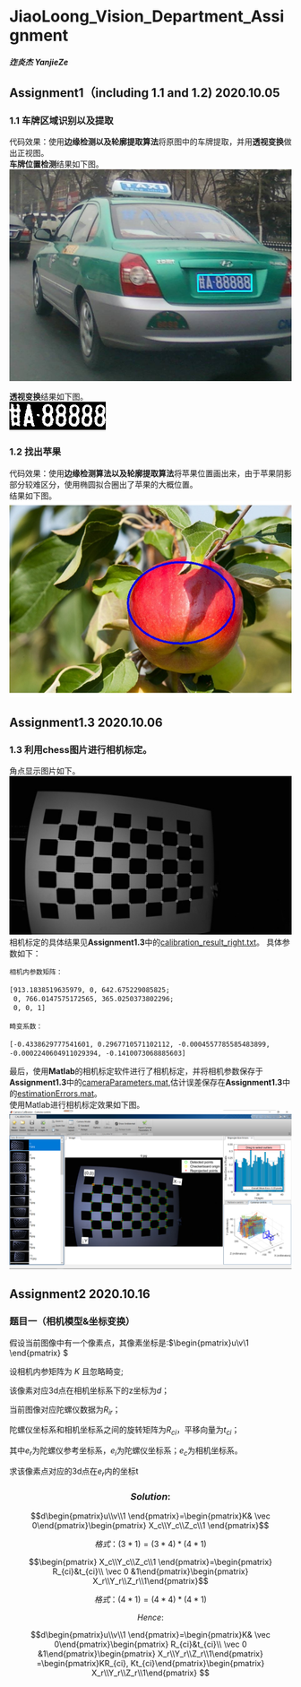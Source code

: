 # JiaoLoong_Vision_Department_Assignment

##### 迮炎杰 YanjieZe

## Assignment1（including 1.1 and 1.2) 2020.10.05
### 1.1 车牌区域识别以及提取</br>
代码效果：使用**边缘检测以及轮廓提取算法**将原图中的车牌提取，并用**透视变换**做出正视图。</br>
**车牌位置检测**结果如下图。</br>
![image](https://github.com/YanjieZe/JiaoLoong_Vision_Department_Assignment/blob/main/assignment1/carplateFind.jpg)</br>

**透视变换**结果如下图。</br>
![image](https://github.com/YanjieZe/JiaoLoong_Vision_Department_Assignment/blob/main/assignment1/plateFinnal.jpg)</br>

### 1.2 找出苹果</br>
代码效果：使用**边缘检测算法以及轮廓提取算法**将苹果位置画出来，由于苹果阴影部分较难区分，使用椭圆拟合圈出了苹果的大概位置。</br>
结果如下图。</br>
![image](https://github.com/YanjieZe/JiaoLoong_Vision_Department_Assignment/blob/main/assignment1/appleFind.jpg)

## Assignment1.3 2020.10.06

### 1.3 利用chess图片进行相机标定。</br>
角点显示图片如下。
![image](https://github.com/YanjieZe/JiaoLoong_Vision_Department_Assignment/blob/main/assignment1.3/chessCorners.jpg)
相机标定的具体结果见**Assignment1.3**中的[calibration_result_right.txt](https://github.com/YanjieZe/JiaoLoong_Vision_Department_Assignment/blob/main/assignment1.3/calibration_result_right.txt)。
具体参数如下：
```
相机内参数矩阵：

[913.1838519635979, 0, 642.675229085825;
 0, 766.0147575172565, 365.0250373802296;
 0, 0, 1]

畸变系数：

[-0.4338629777541601, 0.2967710571102112, -0.0004557785585483899, -0.0002240604911029394, -0.1410073068885603]
```
最后，使用**Matlab**的相机标定软件进行了相机标定，并将相机参数保存于**Assignment1.3**中的[cameraParameters.mat](https://github.com/YanjieZe/JiaoLoong_Vision_Department_Assignment/blob/main/assignment1.3/cameraParameters.mat),估计误差保存在**Assignment1.3**中的[estimationErrors.mat](https://github.com/YanjieZe/JiaoLoong_Vision_Department_Assignment/blob/main/assignment1.3/estimationErrors.mat)。</br>
使用Matlab进行相机标定效果如下图。
![image](https://github.com/YanjieZe/JiaoLoong_Vision_Department_Assignment/blob/main/assignment1.3/matlabCalibrator.png)

## Assignment2 2020.10.16

### 题目一（相机模型&坐标变换）
假设当前图像中有一个像素点，其像素坐标是:$\begin{pmatrix}u\\v\\1 \end{pmatrix} $

设相机内参矩阵为 $K$ 且忽略畸变;

该像素对应3d点在相机坐标系下的z坐标为$d$；

当前图像对应陀螺仪数据为$R_{ir}$；

陀螺仪坐标系和相机坐标系之间的旋转矩阵为$R_{ci}$，平移向量为$t_{ci}$；

其中$e_r$为陀螺仪参考坐标系，$e_i$为陀螺仪坐标系；$e_c$为相机坐标系。

求该像素点对应的3d点在$e_r$内的坐标t



### $$Solution:$$

$$d\begin{pmatrix}u\\v\\1 \end{pmatrix}=\begin{pmatrix}K& \vec 0\end{pmatrix}\begin{pmatrix} X_c\\Y_c\\Z_c\\1 \end{pmatrix}$$

$$格式：(3*1) = (3*4)*(4*1)$$ 



$$\begin{pmatrix} X_c\\Y_c\\Z_c\\1 \end{pmatrix}=\begin{pmatrix} R_{ci}&t_{ci}\\ \vec 0 &1\end{pmatrix}\begin{pmatrix} X_r\\Y_r\\Z_r\\1\end{pmatrix}$$

$$格式：(4*1)=(4*4)*(4*1)$$



$$Hence:$$

$$d\begin{pmatrix}u\\v\\1 \end{pmatrix}=\begin{pmatrix}K& \vec 0\end{pmatrix}\begin{pmatrix} R_{ci}&t_{ci}\\ \vec 0 &1\end{pmatrix}\begin{pmatrix} X_r\\Y_r\\Z_r\\1\end{pmatrix} =\begin{pmatrix}KR_{ci}, Kt_{ci}\end{pmatrix}\begin{pmatrix} X_r\\Y_r\\Z_r\\1\end{pmatrix} $$


